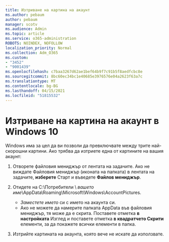 ```yaml
---
title: Изтриване на картина на акаунт
ms.author: pebaum
author: pebaum
manager: scotv
ms.audience: Admin
ms.topic: article
ms.service: o365-administration
ROBOTS: NOINDEX, NOFOLLOW
localization_priority: Normal
ms.collection: Adm_O365
ms.custom:
- "3452"
- "9001439"
ms.openlocfilehash: c7baa3267d62ae1bef64b9f7c91b5f8aedfcbc8e
ms.sourcegitcommit: 8bc60ec34bc1e40685e3976576e04a2623f63a7c
ms.translationtype: MT
ms.contentlocale: bg-BG
ms.lasthandoff: 04/15/2021
ms.locfileid: "51815532"
---
```

# <a name="delete-an-account-picture-in-windows-10"></a>Изтриване на картина на акаунт в Windows 10

Windows има за цел да ви позволи да превключвате между трите най-скорошни картини. Ако трябва да изтриете една от картините на вашия акаунт:

1. Отворете файловия мениджър от лентата на задачите. Ако не виждате Файловия мениджър (иконата на папката) в лентата на задачите, **изберете** Старт и въведете **Файлов мениджър**.

2. Отидете на C:\Потребители \\ *вашето име*\AppData\Roaming\Microsoft\Windows\AccountPictures. 
    - *Заместете името* си с името на акаунта си.
    - Ако не можете да намерите папката AppData във файловия мениджър, тя може да е скрита. Поставете отметка **в настройката** Изглед и поставете отметка **в квадратчето Скрити** елементи, за да покажете всички елементи в папка.

3. Изтрийте картината на акаунта, която вече не искате да използвате.
 
 